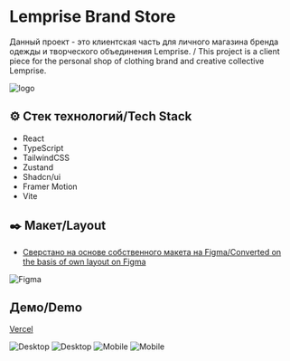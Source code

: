 # Lemprise Brand Store 

Данный проект - это клиентская часть для личного магазина бренда одежды и творческого объединения Lemprise. / This project is a client piece for the personal shop of clothing brand and creative collective Lemprise.

![logo](https://github.com/user-attachments/assets/05e287ac-2e72-4c3b-ab6f-f8c7ec54482c)


## ⚙️ Стек технологий/Tech Stack

* React
* TypeScript
* TailwindCSS
* Zustand
* Shadcn/ui
* Framer Motion
* Vite


## ✒️ Макет/Layout 

 - [Сверстано на основе собственного макета на Figma/Converted on the basis of own layout on Figma](https://www.figma.com/design/iaHblcRqxRelzSE8JKlsD3/LEMPRISE?node-id=3-111&t=Ik9vRVwsgu5mNxP2-1)

![Figma](https://github.com/user-attachments/assets/982ad7c9-8bd1-410f-ba93-842b2c6e8ca1)



## Демо/Demo
[Vercel](https://lemprise-app.vercel.app/)

![Desktop](https://github.com/user-attachments/assets/005bd89d-a2a8-45cf-a45b-d163e80b7f4d)
![Desktop](https://github.com/user-attachments/assets/aa77f127-0441-4274-9ac2-9cdf54fb0754)
![Mobile](https://github.com/user-attachments/assets/a234356f-0437-485e-af65-47f1969d48f9)
![Mobile](https://github.com/user-attachments/assets/ea64f9f0-4eff-46cb-a46f-359d36aad4c5)



